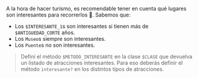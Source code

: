A la hora de hacer turismo, es recomendable tener en cuenta qué lugares son interesantes para recorrerlos :moyai:. Sabemos que:

* Los `$INTERESANTE_1`s son interesantes si tienen más de `$ANTIGUEDAD_CORTE` años.
* Los `Museo`s siempre son interesantes.
* Los `Puente`s no son interesantes. 

> Definí el método `$METODO_INTERESANTE` en la clase `$CLASE` que devuelva un listado de atracciones interesantes. Para eso deberás definir el método `interesante?` en los distintos tipos de atracciones.